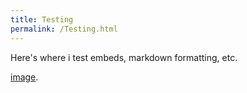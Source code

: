 ```yaml
---
title: Testing
permalink: /Testing.html
---
```

Here's where i test embeds, markdown formatting, etc.

[image](https://cdn.discordapp.com/attachments/1024480349801160765/1069364479386722304/8924_1.png).
